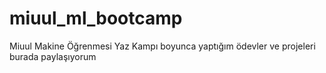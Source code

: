 # miuul_ml_bootcamp

Miuul Makine Öğrenmesi Yaz Kampı boyunca yaptığım ödevler ve projeleri burada paylaşıyorum
